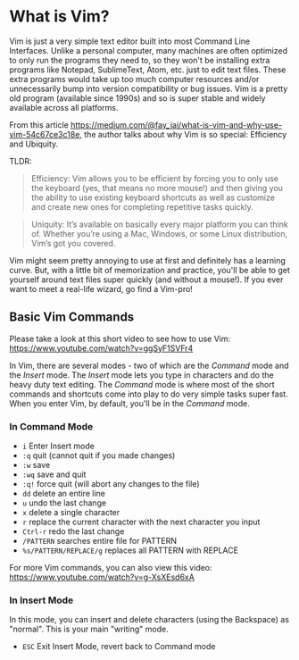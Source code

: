 # What is Vim?

Vim is just a very simple text editor built into most Command Line Interfaces. Unlike a personal computer, many machines are often optimized to only run the programs they need to, so they won't be installing extra programs like Notepad, SublimeText, Atom, etc. just to edit text files. These extra programs would take up too much computer resources and/or unnecessarily bump into version compatibility or bug issues. Vim is a pretty old program (available since 1990s) and so is super stable and widely available across all platforms.

From this article <https://medium.com/@fay_jai/what-is-vim-and-why-use-vim-54c67ce3c18e>, the author talks about why Vim is so special: Efficiency and Ubiquity.

TLDR:
> Efficiency: Vim allows you to be efficient by forcing you to only use the keyboard (yes, that means no more mouse!) and then giving you the ability to use existing keyboard shortcuts as well as customize and create new ones for completing repetitive tasks quickly.

> Uniquity: It’s available on basically every major platform you can think of. Whether you’re using a Mac, Windows, or some Linux distribution, Vim’s got you covered.

Vim might seem pretty annoying to use at first and definitely has a learning curve. But, with a little bit of memorization and practice, you'll be able to get yourself around text files super quickly (and without a mouse!). If you ever want to meet a real-life wizard, go find a Vim-pro!

## Basic Vim Commands

Please take a look at this short video to see how to use Vim: <https://www.youtube.com/watch?v=ggSyF1SVFr4>

In Vim, there are several modes - two of which are the *Command* mode and the *Insert* mode. The *Insert* mode lets you type in characters and do the heavy duty text editing. The *Command* mode is where most of the short commands and shortcuts come into play to do very simple tasks super fast. When you enter Vim, by default, you'll be in the *Command* mode.

### In Command Mode

- `i` Enter Insert mode
- `:q` quit (cannot quit if you made changes)
- `:w` save
- `:wq` save and quit
- `:q!` force quit (will abort any changes to the file)
- `dd` delete an entire line
- `u` undo the last change
- `x` delete a single character
- `r` replace the current character with the next character you input
- `Ctrl-r` redo the last change
- `/PATTERN` searches entire file for PATTERN
- `%s/PATTERN/REPLACE/g` replaces all PATTERN with REPLACE

For more Vim commands, you can also view this video: <https://www.youtube.com/watch?v=g-XsXEsd6xA>

### In Insert Mode

In this mode, you can insert and delete characters (using the Backspace) as "normal". This is your main "writing" mode.

- `ESC` Exit Insert Mode, revert back to Command mode
